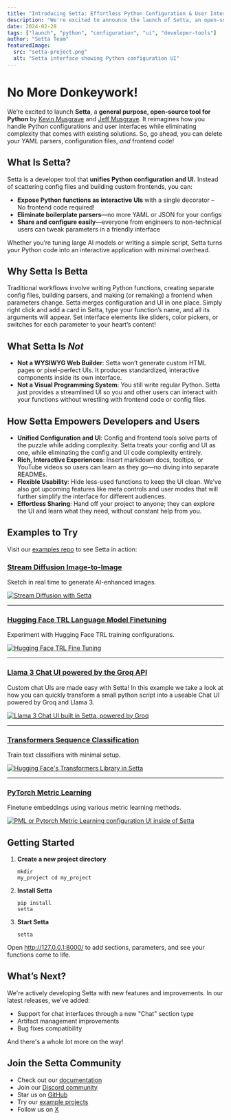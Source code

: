 ```yaml
---
title: "Introducing Setta: Effortless Python Configuration & User Interfaces"
description: "We're excited to announce the launch of Setta, an open-source tool that lets you expose Python functions as flexible UIs without writing boilerplate parsers or frontend code."
date: 2024-02-28
tags: ["launch", "python", "configuration", "ui", "developer-tools"]
author: "Setta Team"
featuredImage:
  src: "setta-project.png"
  alt: "Setta interface showing Python configuration UI"
---
```


# No More Donkeywork!

We’re excited to launch **Setta**, a **general purpose, open-source tool for Python** by [Kevin Musgrave](https://kevinmusgrave.com) and [Jeff Musgrave](https://designgenius.ca). It reimagines how you handle Python configurations and user interfaces while eliminating complexity that comes with existing solutions. So, go ahead, you can delete your YAML parsers, configuration files, _and_ frontend code!

## What Is Setta?

Setta is a developer tool that **unifies Python configuration and UI.** Instead of scattering config files and building custom frontends, you can:

- **Expose Python functions as interactive UIs** with a single decorator – No frontend code required!
- **Eliminate boilerplate parsers**—no more YAML or JSON for your configs
- **Share and configure easily**—everyone from engineers to non-technical users can tweak parameters in a friendly interface

Whether you’re tuning large AI models or writing a simple script, Setta turns your Python code into an interactive application with minimal overhead.

## Why Setta Is Betta

Traditional workflows involve writing Python functions, creating separate config files, building parsers, and making (or remaking) a frontend when parameters change. Setta merges configuration and UI in one place. Simply right click and add a card in Setta, type your function’s name, and all its arguments will appear. Set interface elements like sliders, color pickers, or switches for each parameter to your heart’s content!

## What Setta Is _Not_

- **Not a WYSIWYG Web Builder**: Setta won’t generate custom HTML pages or pixel-perfect UIs. It produces standardized, interactive components inside its own interface.
- **Not a Visual Programming System**: You still write regular Python. Setta just provides a streamlined UI so you and other users can interact with your functions without wrestling with frontend code or config files.

## How Setta Empowers Developers and Users

- **Unified Configuration and UI**: Config and frontend tools solve parts of the puzzle while adding complexity. Setta treats your config and UI as one, while eliminating the config and UI code complexity entirely.
- **Rich, Interactive Experiences**: Insert markdown docs, tooltips, or YouTube videos so users can learn as they go—no diving into separate READMEs.
- **Flexible Usability**: Hide less-used functions to keep the UI clean. We’ve also got upcoming features like meta controls and user modes that will further simplify the interface for different audiences.
- **Effortless Sharing**: Hand off your project to anyone; they can explore the UI and learn what they need, without constant help from you.

## Examples to Try

Visit our [examples repo](https://github.com/settadev/examples) to see Setta in action:

### [Stream Diffusion Image-to-Image](https://github.com/settadev/examples/tree/main/stream_diffusion_img_to_img)

Sketch in real time to generate AI-enhanced images.

[![Stream Diffusion with Setta](stream-diffusion-setta.png)](https://github.com/settadev/examples/tree/main/stream_diffusion_img_to_img)

---

### [Hugging Face TRL Language Model Finetuning](https://github.com/settadev/examples/tree/main/trl_language_model_finetuning)

Experiment with Hugging Face TRL training configurations.

[![Hugging Face TRL Fine Tuning](trl-hugging-face-setta.png)](https://github.com/settadev/examples/tree/main/trl_language_model_finetuning)

---

### [Llama 3 Chat UI powered by the Groq API](https://github.com/settadev/examples/tree/main/groq_api_chat)

Custom chat UIs are made easy with Setta! In this example we take a look at how you can quickly transform a small python script into a useable Chat UI powered by Groq and Llama 3.

[![Llama 3 Chat UI built in Setta, powered by Groq](groq-llama3-setta.png)](https://github.com/settadev/examples/tree/main/groq_api_chat)

---

### [Transformers Sequence Classification](https://github.com/settadev/examples/tree/main/transformers_trainer)

Train text classifiers with minimal setup.

[![Hugging Face's Transformers Library in Setta](transformers-hugging-face-setta.png)](https://github.com/settadev/examples/tree/main/transformers_trainer)

---

### [PyTorch Metric Learning](https://github.com/settadev/examples/tree/main/pytorch_metric_learning_trainer)

Finetune embeddings using various metric learning methods.

[![PML or Pytorch Metric Learning configuration UI inside of Setta](pytorch-metric-learning-setta.png)](https://github.com/settadev/examples/tree/main/pytorch_metric_learning_trainer)

## Getting Started

<div class="[&_ol]:!mb-0 [&_pre]:!mt-0">

1. **Create a new project directory** <pre><code>mkdir my_project
   cd my_project</pre></code>
2. **Install Setta** <pre><code>pip install setta</code></pre>
3. **Start Setta** <pre><code>setta</pre></code>

</div>

Open http://127.0.0.1:8000/ to add sections, parameters, and see your functions come to life.

## What’s Next?

We're actively developing Setta with new features and improvements. In our latest releases, we've added:

- Support for chat interfaces through a new "Chat" section type
- Artifact management improvements
- Bug fixes compatibility

And there's a whole lot more on the way!

## Join the Setta Community

- Check out our [documentation](https:docs.setta.dev)
- Join our [Discord community](https://discord.gg/MmHJz75bZ5)
- Star us on [GitHub](https://github.com/settadev/setta)
- Try our [example projects](https://github.com/settadev/examples)
- Follow us on [X](https://x.com/settadev)
